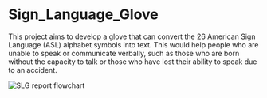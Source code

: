 # Sign_Language_Glove
This project aims to develop a glove that can convert the 26 American Sign Language (ASL) alphabet symbols into text. This would help people who are unable to speak or communicate verbally, such as those who are born without the capacity to talk or those who have lost their ability to speak due to an accident.

![SLG report flowchart](https://github.com/geethaks/Sign_Language_Glove/assets/72703966/2951e646-ae0b-4103-b3cc-2e6068ee3887)
